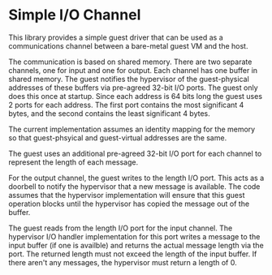 # Simple I/O Channel

This library provides a simple guest driver that can be used as a communications
channel between a bare-metal guest VM and the host.

The communication is based on shared memory. There are two separate channels,
one for input and one for output. Each channel has one buffer in shared memory.
The guest notifies the hypervisor of the guest-physical addresses of these
buffers via pre-agreed 32-bit I/O ports. The guest only does this once at
startup. Since each address is 64 bits long the guest uses 2 ports for each
address. The first port contains the most significant 4 bytes, and the second
contains the least significant 4 bytes.

The current implementation assumes an identity mapping for the memory so that
guest-phsyical and guest-virtual addresses are the same.

The guest uses an additional pre-agreed 32-bit I/O port for each channel to
represent the length of each message.

For the output channel, the guest writes to the length I/O port. This acts as a
doorbell to notify the hypervisor that a new message is available. The code
assumes that the hypervisor implementation will ensure that this guest operation
blocks until the hypervisor has copied the message out of the buffer.

The guest reads from the length I/O port for the input channel. The hypervisor
I/O handler implementation for this port writes a message to the input buffer
(if one is availble) and returns the actual message length via the port. The
returned length must not exceed the length of the input buffer. If there aren't
any messages, the hypervisor must return a length of 0.
